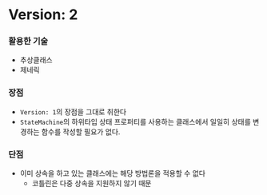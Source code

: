 # Version: 2

### 활용한 기술
* 추상클래스
* 제네릭

### 장점
* `Version: 1`의 장점을 그대로 취한다 
* `StateMachine`의 하위타입 상태 프로퍼티를 사용하는 클래스에서 일일히 상태를 변경하는 함수를 작성할 필요가 없다.

### 단점
* 이미 상속을 하고 있는 클래스에는 해당 방법론을 적용할 수 없다
    * 코틀린은 다중 상속을 지원하지 않기 때문